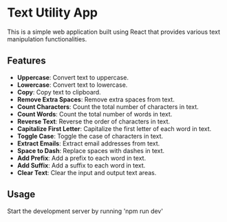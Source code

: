 # Text Utility App

This is a simple web application built using React that provides various text manipulation functionalities.

## Features

- **Uppercase**: Convert text to uppercase.
- **Lowercase**: Convert text to lowercase.
- **Copy**: Copy text to clipboard.
- **Remove Extra Spaces**: Remove extra spaces from text.
- **Count Characters**: Count the total number of characters in text.
- **Count Words**: Count the total number of words in text.
- **Reverse Text**: Reverse the order of characters in text.
- **Capitalize First Letter**: Capitalize the first letter of each word in text.
- **Toggle Case**: Toggle the case of characters in text.
- **Extract Emails**: Extract email addresses from text.
- **Space to Dash**: Replace spaces with dashes in text.
- **Add Prefix**: Add a prefix to each word in text.
- **Add Suffix**: Add a suffix to each word in text.
- **Clear Text**: Clear the input and output text areas.

## Usage
Start the development server by running 'npm run dev'
